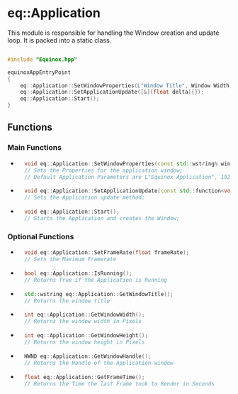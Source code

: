 # eq::Application

This module is responsible for handling the Window creation and update loop. It is packed into a static class.

```cpp

#include "Equinox.hpp"

equinoxAppEntryPoint
{
    eq::Application::SetWindowProperties(L"Window Title", Window Width, Window Height); 
    eq::Application::SetApplicationUpdate([&](float delta){});
    eq::Application::Start();
}

```

## Functions
### Main Functions
- ```cpp
    void eq::Application::SetWindowProperties(const std::wstring% windowTitle, const int& width, const int& height);
    // Sets the Properties for the application window;
    // Default Application Parameters are L"Equinox Application", 1920, 1080
    ```
- ```cpp 
    void eq::Application::SetApplicationUpdate(const std::function<void(float delta)>& update);
    // Sets the Application update method;
    ```
- ```cpp
    void eq::Application::Start();
    // Starts the Application and creates the Window;
    ```
### Optional Functions
- ```cpp
    void eq::Application::SetFrameRate(float frameRate);
    // Sets the Maximum Framerate
    ```
- ```cpp
    bool eq::Application::IsRunning();
    // Returns True if the Application is Running
    ```
- ```cpp
    std::wstring eq::Application::GetWindowTitle();
    // Returns the window title
    ```
- ```cpp
    int eq::Application::GetWindowWidth();
    // Returns the window width in Pixels
    ```
- ```cpp
    int eq::Application::GetWindowHeight();
    // Returns the window height in Pixels
    ```
- ```cpp
    HWND eq::Application::GetWindowHandle();
    // Returns the Handle of the Application window
    ```
- ```cpp
    float eq::Application::GetFrameTime();
    // Returns the Time the last Frame took to Render in Seconds
    ```